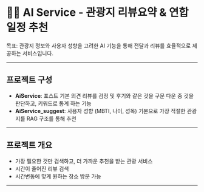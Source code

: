 # 🧑‍📛 AI Service - 관광지 리뷰요약 & 연합 일정 추천

목표: 관광지 정보와 사용자 성향을 고려한 AI 기능을 통해 전달과 리뷰를 효율적으로 제공하는 서비스입니다.

---

## 프로젝트 구성

- **AiService**: 포스트 기본 의견 리뷰를 검정 및 후기와 같은 것을 구문 다운 중 것을 판단하고, 키워드로 통계 하는 기능
- **AiService_suggest**: 사용자 성향 (MBTI, 나이, 성목) 기본으로 가장 적절한 관광지를 RAG 구조를 통해 추천

---

## 프로젝트 개요

- 가장 필요한 것만 검색하고, 더 가까운 추천을 받는 관광 서비스
- 시간이 줄어진 리뷰 검색
- 시간변동에 맞게 원하는 장소 방문 가능

---
